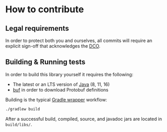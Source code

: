 # How to contribute

## Legal requirements

In order to protect both you and ourselves, all commits will require an explicit sign-off that acknowledges the [DCO].

[DCO]: /DCO

## Building & Running tests

In order to build this library yourself it requires the following:

- The latest or an LTS version of [Java] (8, 11, 16)
- [buf] in order to download Protobuf definitions

Building is the typical [Gradle wrapper] workflow:

```sh
./gradlew build
```

After a successful build, compiled, source, and javadoc jars are located in `build/libs/`.

[Gradle wrapper]: https://docs.gradle.org/current/userguide/gradle_wrapper.html
[Java]: https://adoptopenjdk.net
[buf]: https://docs.buf.build/installation
